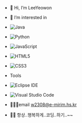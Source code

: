- 👋 Hi, I’m LeeYeowon
- 👀 I’m interested in
- ![Java](https://img.shields.io/badge/Java-007396.svg?&style=for-the-badge&logo=Java&logoColor=white)
- ![Python](https://img.shields.io/badge/Python-3776AB.svg?&style=for-the-badge&logo=Python&logoColor=white)
- ![JavaScript](https://img.shields.io/badge/JavaScript-F7DF1E.svg?&style=for-the-badge&logo=JavaScript&logoColor=white)
- ![HTML5](https://img.shields.io/badge/HTML5-E34F26.svg?&style=for-the-badge&logo=HTML5&logoColor=white)
- ![CSS3](https://img.shields.io/badge/CSS3-1572B6.svg?&style=for-the-badge&logo=CSS3&logoColor=white)

 - Tools
- ![Eclipse IDE](https://img.shields.io/badge/Eclipse%20IDE-2C2255.svg?&style=for-the-badge&logo=Eclipse%20IDE&logoColor=white)
- ![Visual Studio Code](https://img.shields.io/badge/Visual%20Studio%20Code-007ACC.svg?&style=for-the-badge&logo=Visual%20Studio%20Code&logoColor=white)
- 👩🏻‍💻email w2308@e-mirim.hs.kr

- ✌🏻 항상..행복하게..코딩..하기..~~

<!---
33ueowon/33ueowon is a ✨ special ✨ repository because its `README.md` (this file) appears on your GitHub profile.
You can click the Preview link to take a look at your changes.
--->
